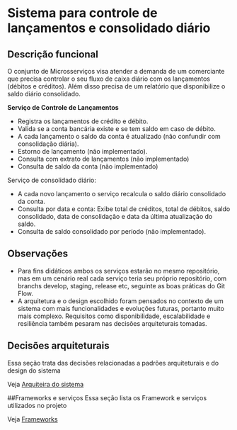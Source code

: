# Sistema para controle de lançamentos e consolidado diário

## Descrição funcional
O conjunto de Microsserviços visa atender a demanda de um comerciante que precisa controlar o seu fluxo de caixa diário com os lançamentos (débitos e créditos). Além disso precisa de um relatório que disponibilize o saldo diário consolidado.

**Serviço de Controle de Lançamentos**
- Registra os lançamentos de crédito e débito.
- Valida se a conta bancária existe e se tem saldo em caso de débito. 
- A cada lançamento o saldo da conta é atualizado (não confundir com consolidação diária).
- Estorno de lançamento (não implementado).
- Consulta com extrato de lançamentos (não implementado)
- Consulta de saldo da conta (não implementado)

Serviço de consolidado diário:
 - A cada novo lançamento o serviço recalcula o saldo diário consolidado da conta. 
 - Consulta por data e conta: Exibe total de créditos, total de débitos, saldo consolidado, data de consolidação e data da última atualização do saldo.
 - Consulta de saldo consolidado por período (não implementado).


## Observações
- Para fins didáticos ambos os serviços estarão no mesmo repositório, mas em um cenário real cada serviço teria seu próprio repositório, com branchs develop, staging, release etc, seguinte as boas práticas do Git Flow.
- A arquitetura e o design escolhido foram pensados no contexto de um sistema com mais funcionalidades e evoluções futuras, portanto muito mais complexo. Requisitos como disponibilidade, escalabilidade e resiliência também pesaram nas decisões arquiteturais tomadas.


## Decisões arquiteturais
Essa seção trata das decisões relacionadas a padrões arquiteturais e do design do sistema 

Veja [Arquiteira do sistema](/.doc/arquitetura.md)

##Frameworks e serviços
Essa seção lista os Framework e serviços utilizados no projeto

Veja [Frameworks](/.doc/frameworks.md)